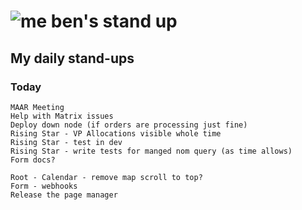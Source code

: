 # ![me](https://avatars2.githubusercontent.com/u/5232044?s=50&v=4) ben's stand up

## My daily stand-ups
 
### Today

    MAAR Meeting
    Help with Matrix issues
    Deploy down node (if orders are processing just fine)
    Rising Star - VP Allocations visible whole time
    Rising Star - test in dev
    Rising Star - write tests for manged nom query (as time allows)
    Form docs?
    
    Root - Calendar - remove map scroll to top?
    Form - webhooks
    Release the page manager
